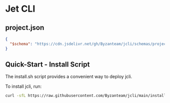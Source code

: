 # Jet CLI

## project.json

```json
{
  "$schema": "https://cdn.jsdelivr.net/gh/Byzanteam/jcli/schemas/project-file.v1.json"
}
```

## Quick-Start - Install Script

The install.sh script provides a convenient way to deploy jcli.

To install jcli, run:

```bash
curl -sfL https://raw.githubusercontent.com/Byzanteam/jcli/main/install.sh | sh -
```
